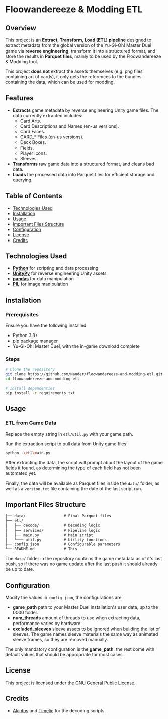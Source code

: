 # Floowandereeze & Modding ETL

## Overview

This project is an **Extract, Transform, Load (ETL) pipeline** designed to extract metadata from the global version of 
the Yu-Gi-Oh! Master Duel game via **reverse engineering**, transform it into a structured format, and store the results
in **Parquet files**, mainly to be used by the Floowandereeze & Modding tool.

This project **does not** extract the assets themselves (e.g. png files containing art of cards), it only gets the 
references to the bundles containing the data, which can be used for modding.

## Features

- **Extracts** game metadata by reverse engineering Unity game files. The data currently extracted includes:
  - Card Arts.
  - Card Descriptions and Names (en-us versions).
  - Card Faces.
  - CARD_* Files (en-us versions).
  - Deck Boxes.
  - Fields.
  - Player Icons.
  - Sleeves.
- **Transforms** raw game data into a structured format, and cleans bad data.
- **Loads** the processed data into Parquet files for efficient storage and querying.

## Table of Contents

- [Technologies Used](#technologies-used)
- [Installation](#installation)
- [Usage](#usage)
- [Important Files Structure](#important-files-structure)
- [Configuration](#configuration)
- [License](#license)
- [Credits](#credits)

## Technologies Used

- [**Python**](https://www.python.org/) for scripting and data processing
- [**UnityPy**](https://github.com/K0lb3/UnityPy) for reverse engineering Unity assets
- [**pandas**](https://pandas.pydata.org/) for data manipulation
- [**PIL**](https://pypi.org/project/pillow/) for image manipulation

## Installation

### Prerequisites

Ensure you have the following installed:

- Python 3.8+
- pip package manager
- Yu-Gi-Oh! Master Duel, with the in-game download complete

### Steps

```sh
# Clone the repository
git clone https://github.com/Nauder/floowandereeze-and-modding-etl.git
cd floowandereeze-and-modding-etl

# Install dependencies
pip install -r requirements.txt
```

## Usage

### ETL from Game Data

Replace the empty string in `etl/util.py` with your game path.

Run the extraction script to pull data from Unity game files:

```sh
python .\etl\main.py
```

After extracting the data, the script will prompt about the layout of the game fields it found, as determining the type
of each field has not been automated yet.

Finally, the data will be available as Parquet files inside the `data/` folder, as well as a `version.txt` file
containing the date of the last script run.

## Important Files Structure

```txt
├── data/                 # Final Parquet files
├── etl/
│   ├── decode/           # Decoding logic
│   ├── services/         # Pipeline logic
│   ├── main.py           # Main script
│   └─── util.py          # Utility functions
├── config.json           # Configurable parameters
└── README.md             # This
```

The `data/` folder in the repository contains the game metadata as of it's last push, so if there was no game update 
after the last push it should already be up to date.

## Configuration

Modify the values in `config.json`, the configurations are:

- **game_path** path to your Master Duel installation's user data, up to the 0000 folder.
- **num_threads** amount of threads to use when extracting data, performance varies by hardware.
- **excluded_sleeves** sleeve assets to be ignored when building the list of sleeves. The game names sleeve materials
the same way as animated sleeve frames, so they are removed manually.

The only mandatory configuration is the **game_path**, the rest come with default values that should be appropriate for
most cases.

## License

This project is licensed under the [GNU General Public License](LICENSE).

## Credits

- [Akintos](https://gist.github.com/akintos/04e2494c62184d2d4384078b0511673b)
and [Timelic](https://github.com/timelic/master-duel-chinese-translation-switch) for the decoding scripts.
